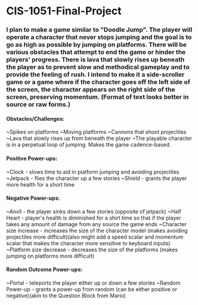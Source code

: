# CIS-1051-Final-Project

### I plan to make a game similar to "Doodle Jump". The player will operate a character that never stops jumping and the goal is to go as high as possible by jumping on platforms. There will be various obstacles that attempt to end the game or hinder the players' progress. There is lava that slowly rises up beneath the player as to prevent slow and methodical gameplay and to provide the feeling of rush. I intend to make it a side-scroller game or a game where if the character goes off the left side of the screen, the character appears on the right side of the screen, preserving momentum. (Format of text looks better in source or raw forms.)

#### Obstacles/Challenges:
~Spikes on platforms
~Moving platforms
~Cannons that shoot projectiles
~Lava that slowly rises up from beneath the player
~The playable character is in a perpetual loop of jumping. Makes the game cadence-based.

#### Positive Power-ups:
~Clock - slows time to aid in platform jumping and avoiding projectiles
~Jetpack - flies the character up a few stories
~Shield - grants the player more health for a short time

#### Negative Power-ups:
~Anvil - the player sinks down a few stories (opposite of jetpack)
~Half Heart - player's health is diminished for a shirt time so that if the player takes any amount of damage from any source the game ends
~Character size increase - increases the size of the character model (makes avoiding projectiles more difficult)(also might add a speed scalar and momentum scalar that makes the character more sensitive to keyboard inputs)
~Platform size decrease - decreases the size of the platforms (makes jumping on platforms more difficult)

#### Random Outcome Power-ups:
~Portal - teleports the player either up or down a few stories
~Random Power-up - grants a power-up from random (can be either positive or negative)(akin to the Question Block from Mario)
